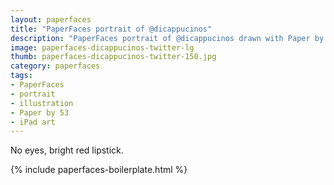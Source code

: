 ```yaml
---
layout: paperfaces
title: "PaperFaces portrait of @dicappucinos"
description: "PaperFaces portrait of @dicappucinos drawn with Paper by 53 on an iPad."
image: paperfaces-dicappucinos-twitter-lg
thumb: paperfaces-dicappucinos-twitter-150.jpg
category: paperfaces
tags: 
- PaperFaces
- portrait
- illustration
- Paper by 53
- iPad art
---
```


No eyes, bright red lipstick.

{% include paperfaces-boilerplate.html %}